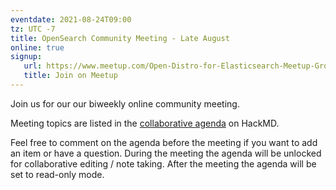 ```yaml
---
eventdate: 2021-08-24T09:00
tz: UTC -7
title: OpenSearch Community Meeting - Late August
online: true
signup:
   url: https://www.meetup.com/Open-Distro-for-Elasticsearch-Meetup-Group/events/279756656/
   title: Join on Meetup
---
```


Join us for our our biweekly online community meeting. 

Meeting topics are listed in the [collaborative agenda](https://hackmd.io/4EtnY5ADTcaYabwOGJOCcA) on HackMD. 

Feel free to comment on the agenda before the meeting if you want to add an item or have a question. 
During the meeting the agenda will be unlocked for collaborative editing / note taking. After the meeting the agenda will be set to read-only mode. 